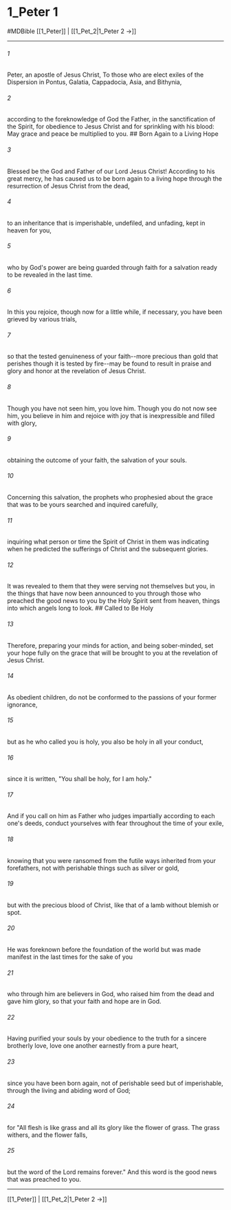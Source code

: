 # 1_Peter 1
#MDBible
[[1_Peter]] | [[1_Pet_2|1_Peter 2 →]]

***

###### 1 

Peter, an apostle of Jesus Christ, To those who are elect exiles of the Dispersion in Pontus, Galatia, Cappadocia, Asia, and Bithynia, 

###### 2 

according to the foreknowledge of God the Father, in the sanctification of the Spirit, for obedience to Jesus Christ and for sprinkling with his blood: May grace and peace be multiplied to you. ## Born Again to a Living Hope 

###### 3 

Blessed be the God and Father of our Lord Jesus Christ! According to his great mercy, he has caused us to be born again to a living hope through the resurrection of Jesus Christ from the dead, 

###### 4 

to an inheritance that is imperishable, undefiled, and unfading, kept in heaven for you, 

###### 5 

who by God's power are being guarded through faith for a salvation ready to be revealed in the last time. 

###### 6 

In this you rejoice, though now for a little while, if necessary, you have been grieved by various trials, 

###### 7 

so that the tested genuineness of your faith--more precious than gold that perishes though it is tested by fire--may be found to result in praise and glory and honor at the revelation of Jesus Christ. 

###### 8 

Though you have not seen him, you love him. Though you do not now see him, you believe in him and rejoice with joy that is inexpressible and filled with glory, 

###### 9 

obtaining the outcome of your faith, the salvation of your souls. 

###### 10 

Concerning this salvation, the prophets who prophesied about the grace that was to be yours searched and inquired carefully, 

###### 11 

inquiring what person or time the Spirit of Christ in them was indicating when he predicted the sufferings of Christ and the subsequent glories. 

###### 12 

It was revealed to them that they were serving not themselves but you, in the things that have now been announced to you through those who preached the good news to you by the Holy Spirit sent from heaven, things into which angels long to look. ## Called to Be Holy 

###### 13 

Therefore, preparing your minds for action, and being sober-minded, set your hope fully on the grace that will be brought to you at the revelation of Jesus Christ. 

###### 14 

As obedient children, do not be conformed to the passions of your former ignorance, 

###### 15 

but as he who called you is holy, you also be holy in all your conduct, 

###### 16 

since it is written, "You shall be holy, for I am holy." 

###### 17 

And if you call on him as Father who judges impartially according to each one's deeds, conduct yourselves with fear throughout the time of your exile, 

###### 18 

knowing that you were ransomed from the futile ways inherited from your forefathers, not with perishable things such as silver or gold, 

###### 19 

but with the precious blood of Christ, like that of a lamb without blemish or spot. 

###### 20 

He was foreknown before the foundation of the world but was made manifest in the last times for the sake of you 

###### 21 

who through him are believers in God, who raised him from the dead and gave him glory, so that your faith and hope are in God. 

###### 22 

Having purified your souls by your obedience to the truth for a sincere brotherly love, love one another earnestly from a pure heart, 

###### 23 

since you have been born again, not of perishable seed but of imperishable, through the living and abiding word of God; 

###### 24 

for "All flesh is like grass and all its glory like the flower of grass. The grass withers, and the flower falls, 

###### 25 

but the word of the Lord remains forever." And this word is the good news that was preached to you. 

***

[[1_Peter]] | [[1_Pet_2|1_Peter 2 →]]
